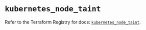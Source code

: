 # `kubernetes_node_taint`

Refer to the Terraform Registry for docs: [`kubernetes_node_taint`](https://registry.terraform.io/providers/hashicorp/kubernetes/2.34.0/docs/resources/node_taint).
